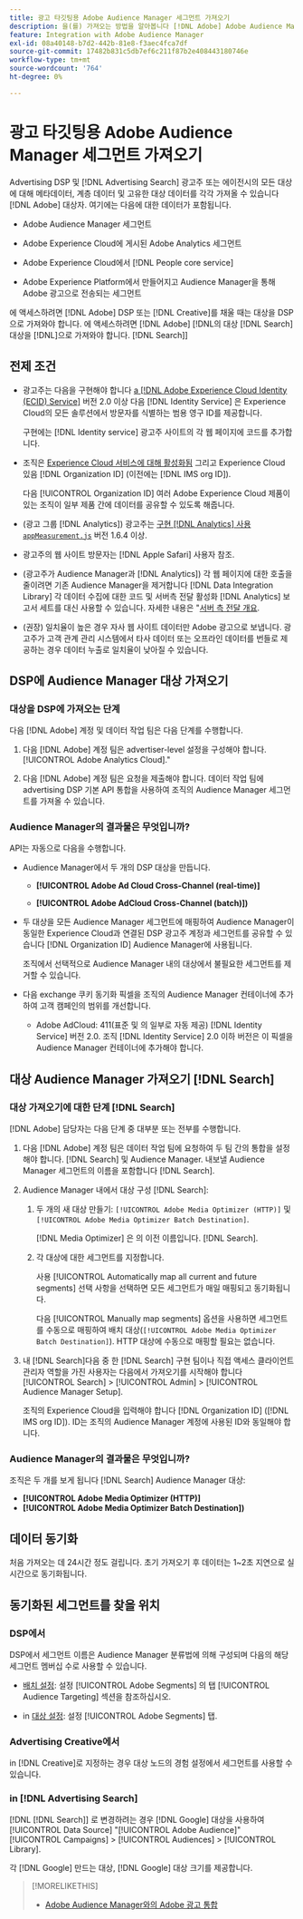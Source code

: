 ```yaml
---
title: 광고 타깃팅용 Adobe Audience Manager 세그먼트 가져오기
description: 을(를) 가져오는 방법을 알아봅니다 [!DNL Adobe] Adobe Audience Manager을 사용하여 Advertising DSP 및 Search에 대상을 타깃팅합니다.
feature: Integration with Adobe Audience Manager
exl-id: 08a40148-b7d2-442b-81e8-f3aec4fca7df
source-git-commit: 17482b831c5db7ef6c211f87b2e408443180746e
workflow-type: tm+mt
source-wordcount: '764'
ht-degree: 0%

---
```


# 광고 타깃팅용 Adobe Audience Manager 세그먼트 가져오기

Advertising DSP 및 [!DNL Advertising Search] 광고주 또는 에이전시의 모든 대상에 대해 메타데이터, 계층 데이터 및 고유한 대상 데이터를 각각 가져올 수 있습니다 [!DNL Adobe] 대상자<!-- segments or audiences? Standardize terms per AAM's docs -->. 여기에는 다음에 대한 데이터가 포함됩니다.

* Adobe Audience Manager 세그먼트

* Adobe Experience Cloud에 게시된 Adobe Analytics 세그먼트

* Adobe Experience Cloud에서 [!DNL People core service]

* Adobe Experience Platform에서 만들어지고 Audience Manager을 통해 Adobe 광고으로 전송되는 세그먼트

에 액세스하려면 [!DNL Adobe] DSP 또는 [!DNL Creative]를 채울 때는 대상을 DSP으로 가져와야 합니다. 에 액세스하려면 [!DNL Adobe] [!DNL의 대상 [!DNL Search]대상을 [!DNL]으로 가져와야 합니다. [!DNL Search]]

## 전제 조건

* 광고주는 다음을 구현해야 합니다 [a [!DNL Adobe Experience Cloud Identity (ECID) Service]](https://experienceleague.adobe.com/docs/id-service/using/intro/overview.html) 버전 2.0 이상 다음 [!DNL Identity Service] 은 Experience Cloud의 모든 솔루션에서 방문자를 식별하는 범용 영구 ID를 제공합니다.

   구현에는 [!DNL Identity service] 광고주 사이트의 각 웹 페이지에 코드를 추가합니다.

* 조직은 [Experience Cloud 서비스에 대해 활성화됨](https://experienceleague.adobe.com/docs/core-services/interface/services/core-services.html) 그리고 Experience Cloud 있음 [!DNL Organization ID] (이전에는 [!DNL IMS org ID]).

   다음 [!UICONTROL Organization ID] 여러 Adobe Experience Cloud 제품이 있는 조직이 일부 제품 간에 데이터를 공유할 수 있도록 해줍니다.

* (광고 그룹 [!DNL Analytics]) 광고주는 [구현 [!DNL Analytics] 사용 `appMeasurement.js`](https://experienceleague.adobe.com/docs/analytics/implementation/js/overview.html) 버전 1.6.4 이상.

* 광고주의 웹 사이트 방문자는 [!DNL Apple Safari] 사용자 참조.

* (광고주가 Audience Manager과 [!DNL Analytics]) 각 웹 페이지에 대한 호출을 줄이려면 기존 Audience Manager을 제거합니다 [!DNL Data Integration Library] 각 데이터 수집에 대한 코드 및 서버측 전달 활성화 [!DNL Analytics] 보고서 세트를 대신 사용할 수 있습니다. 자세한 내용은 &quot;[서버 측 전달 개요](https://experienceleague.adobe.com/docs/analytics/admin/admin-tools/server-side-forwarding/ssf.html).

* (권장) 일치율이 높은 경우 자사 웹 사이트 데이터만 Adobe 광고으로 보냅니다. 광고주가 고객 관계 관리 시스템에서 타사 데이터 또는 오프라인 데이터를 번들로 제공하는 경우 데이터 누출로 일치율이 낮아질 수 있습니다.

## DSP에 Audience Manager 대상 가져오기

### 대상을 DSP에 가져오는 단계

다음 [!DNL Adobe] 계정 및 데이터 작업 팀은 다음 단계를 수행합니다.

1. 다음 [!DNL Adobe] 계정 팀은 advertiser-level 설정을 구성해야 합니다.[!UICONTROL Adobe Analytics Cloud].&quot;

1. 다음 [!DNL Adobe] 계정 팀은 요청을 제출해야 합니다.<!-- Submit a request as a JIRA task? --> 데이터 작업 팀에<!-- implementation team? --> advertising DSP 기본 API 통합을 사용하여 조직의 Audience Manager 세그먼트를 가져올 수 있습니다.

### Audience Manager의 결과물은 무엇입니까?

API는 자동으로 다음을 수행합니다.

* Audience Manager에서 두 개의 DSP 대상을 만듭니다.

   * **[!UICONTROL Adobe Ad Cloud Cross-Channel (real-time)]**

   * **[!UICONTROL Adobe AdCloud Cross-Channel (batch)])**

* 두 대상을 모든 Audience Manager 세그먼트에 매핑하여 Audience Manager이 동일한 Experience Cloud과 연결된 DSP 광고주 계정과 세그먼트를 공유할 수 있습니다 [!DNL Organization ID] Audience Manager에 사용됩니다. <!-- Verify -->

   조직에서 선택적으로 Audience Manager 내의 대상에서 불필요한 세그먼트를 제거할 수 있습니다.

* 다음 exchange 쿠키 동기화 픽셀을 조직의 Audience Manager 컨테이너에 추가하여 고객 캠페인의 범위를 개선합니다.

   * Adobe AdCloud: 411(표준 및 의 일부로 자동 제공) [!DNL Identity Service] 버전 2.0. 조직 [!DNL Identity Service] 2.0 이하 버전은 이 픽셀을 Audience Manager 컨테이너에 추가해야 합니다.

## 대상 Audience Manager 가져오기 [!DNL Search]

### 대상 가져오기에 대한 단계 [!DNL Search]

[!DNL Adobe] 담당자는 다음 단계 중 대부분 또는 전부를 수행합니다.

1. 다음 [!DNL Adobe] 계정 팀은 데이터 작업 팀에 요청하여 두 팀 간의 통합을 설정해야 합니다. [!DNL Search] 및 Audience Manager. 내보낼 Audience Manager 세그먼트의 이름을 포함합니다 [!DNL Search].

1. Audience Manager 내에서 대상 구성 [!DNL Search]:

   1. 두 개의 새 대상 만들기: `[!UICONTROL Adobe Media Optimizer (HTTP)]` 및 `[!UICONTROL Adobe Media Optimizer Batch Destination]`.

      [!DNL Media Optimizer] 은 의 이전 이름입니다. [!DNL Search].

   1. 각 대상에 대한 세그먼트를 지정합니다.

      사용 [!UICONTROL Automatically map all current and future segments] 선택 사항을 선택하면 모든 세그먼트가 매일 매핑되고 동기화됩니다.

      다음 [!UICONTROL Manually map segments] 옵션을 사용하면 세그먼트를 수동으로 매핑하여 배치 대상(`[!UICONTROL Adobe Media Optimizer Batch Destination]`). HTTP 대상에 수동으로 매핑할 필요는 없습니다.

1. 내 [!DNL Search]다음 중 한 [!DNL Search] 구현 팀이나 직접 액세스 클라이언트 관리자 역할을 가진 사용자는 다음에서 가져오기를 시작해야 합니다 [!UICONTROL Search] > [!UICONTROL Admin] > [!UICONTROL Audience Manager Setup].

   조직의 Experience Cloud을 입력해야 합니다 [!DNL Organization ID] ([!DNL IMS org ID]). ID는 조직의 Audience Manager 계정에 사용된 ID와 동일해야 합니다.

### Audience Manager의 결과물은 무엇입니까?

조직은 두 개를 보게 됩니다 [!DNL Search] Audience Manager 대상:

* **[!UICONTROL Adobe Media Optimizer (HTTP)]**
* **[!UICONTROL Adobe Media Optimizer Batch Destination])**

## 데이터 동기화

처음 가져오는 데 24시간 정도 걸립니다. 초기 가져오기 후 데이터는 1~2초 지연으로 실시간으로 동기화됩니다.

<!--
### How DSP Syncs the Data

DSP syncs the data automatically using the [!DNL Adobe Experience Cloud Identity (ECID) Service]. During synchronization, the [!DNL ECID Service] calls Adobe Advertising at [!DNL cm.eversttech.net]. Because Adobe Advertising is a trusted domain, ID syncs take place from parent pages rather than within the destination publishing iframes, as they do with most third-party activation partners. Audience Manager identifies unique users by device IDs, using the [Audience Manager [!DNL Unique User ID (AAM UUID)]](https://experienceleague.adobe.com/docs/audience-manager/user-guide/reference/ids-in-aam.html#global-device-ids), also called the [!DNL Device ID].
 
![Synchronization of [!DNL Adobe] audiences in DSP](/help/integrations/assets/audience-manager-sync.png)

### How Search Syncs the Data
-->

<!-- 
Segment membership data is sent only after one of the following events occurs:

* (Advertisers with DSP):

  * The segment is targeted in an Adobe Advertising display ad.

  * The segment is added to the [!DNL Adobe AdCloud Cross-Channel] batch and real-time destinations within the Audience Manager user interface.

* (Advertisers with [!DNL Search]):

  * The segment is targeted in an Adobe Advertising search ad.

  * The segment is added to the [!DNL Adobe Media Optimizer] batch and HTTP destinations within the Audience Manager user interface.
 -->
<!-- Is membership data/whatever available in Creative? If so, does it show the same as DSP? -->

## 동기화된 세그먼트를 찾을 위치

### DSP에서

DSP에서 세그먼트 이름은 Audience Manager 분류법에 의해 구성되며 다음의 해당 세그먼트 멤버십 수로 사용할 수 있습니다.

* [배치 설정](/help/dsp/campaign-management/placements/placement-settings.md#audience-targeting): 설정 [!UICONTROL Adobe Segments] 의 탭 [!UICONTROL Audience Targeting] 섹션을 참조하십시오.

* in [대상 설정](/help/dsp/audiences/audience-settings.md): 설정 [!UICONTROL Adobe Segments] 탭.

### Advertising Creative에서

in [!DNL Creative]로 지정하는 경우 대상 노드의 경험 설정에서 세그먼트를 사용할 수 있습니다.

### in [!DNL Advertising Search]

[!DNL [!DNL Search]] 로 변경하려는 경우 [!DNL Google] 대상을 사용하여 [!UICONTROL Data Source] &quot;[!UICONTROL Adobe Audience]&quot; [!UICONTROL Campaigns] > [!UICONTROL Audiences] > [!UICONTROL Library].

각 [!DNL Google] 만드는 대상, [!DNL Google] 대상 크기를 제공합니다.

>[!MORELIKETHIS]
>
>* [Adobe Audience Manager와의 Adobe 광고 통합](/help/integrations/audience-manager/overview.md)

